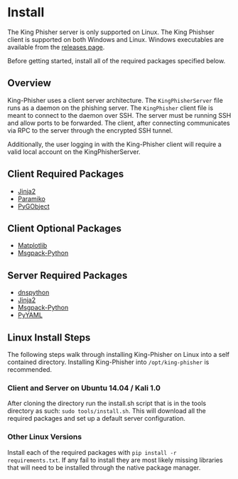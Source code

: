 # Install
The King Phisher server is only supported on Linux.  The King Phishser client is supported on both Windows and Linux. Windows executables are available from the [releases page](https://github.com/securestate/king-phisher/releases).

Before getting started, install all of the required packages specified below.

## Overview
King-Phisher uses a client server architecture.  The ```KingPhisherServer``` file runs as a daemon on the phishing server.  The ```KingPhisher``` client file is meant to connect to the daemon over SSH. The server must be running SSH and allow ports to be forwarded. The client, after connecting communicates via RPC to the server through the encrypted SSH tunnel.

Additionally, the user logging in with the King-Phisher client will require a valid local account on the KingPhisherServer.

## Client Required Packages
* [Jinja2](http://jinja.pocoo.org/)
* [Paramiko](https://github.com/paramiko/paramiko)
* [PyGObject](https://wiki.gnome.org/PyGObject)

## Client Optional Packages
* [Matplotlib](http://matplotlib.org/)
* [Msgpack-Python](https://github.com/msgpack/msgpack-python)

## Server Required Packages
* [dnspython](http://www.dnspython.org/)
* [Jinja2](http://jinja.pocoo.org/)
* [Msgpack-Python](https://github.com/msgpack/msgpack-python)
* [PyYAML](http://pyyaml.org/)

## Linux Install Steps
The following steps walk through installing King-Phisher on Linux into a
self contained directory. Installing King-Phisher into ```/opt/king-phisher```
is recommended.

### Client and Server on Ubuntu 14.04 / Kali 1.0
After cloning the directory run the install.sh script that is in the tools
directory as such: ```sudo tools/install.sh```. This will download all
the required packages and set up a default server configuration.

### Other Linux Versions
Install each of the required packages with
```pip install -r requirements.txt```. If any fail to install they are
most likely missing libraries that will need to be installed through the
native package manager.
